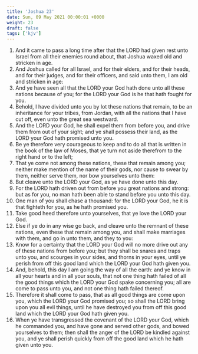 ```yaml
---
title: 'Joshua 23'
date: Sun, 09 May 2021 00:00:01 +0000
weight: 23
draft: false
tags: ['kjv'] 
---
```


1. And it came to pass a long time after that the LORD had given rest unto Israel from all their enemies round about, that Joshua waxed old and stricken in age.
2. And Joshua called for all Israel, and for their elders, and for their heads, and for their judges, and for their officers, and said unto them, I am old and stricken in age:
3. And ye have seen all that the LORD your God hath done unto all these nations because of you; for the LORD your God is he that hath fought for you.
4. Behold, I have divided unto you by lot these nations that remain, to be an inheritance for your tribes, from Jordan, with all the nations that I have cut off, even unto the great sea westward.
5. And the LORD your God, he shall expel them from before you, and drive them from out of your sight; and ye shall possess their land, as the LORD your God hath promised unto you.
6. Be ye therefore very courageous to keep and to do all that is written in the book of the law of Moses, that ye turn not aside therefrom to the right hand or to the left;
7. That ye come not among these nations, these that remain among you; neither make mention of the name of their gods, nor cause to swear by them, neither serve them, nor bow yourselves unto them:
8. But cleave unto the LORD your God, as ye have done unto this day.
9. For the LORD hath driven out from before you great nations and strong: but as for you, no man hath been able to stand before you unto this day.
10. One man of you shall chase a thousand: for the LORD your God, he it is that fighteth for you, as he hath promised you.
11. Take good heed therefore unto yourselves, that ye love the LORD your God.
12. Else if ye do in any wise go back, and cleave unto the remnant of these nations, even these that remain among you, and shall make marriages with them, and go in unto them, and they to you:
13. Know for a certainty that the LORD your God will no more drive out any of these nations from before you; but they shall be snares and traps unto you, and scourges in your sides, and thorns in your eyes, until ye perish from off this good land which the LORD your God hath given you.
14. And, behold, this day I am going the way of all the earth: and ye know in all your hearts and in all your souls, that not one thing hath failed of all the good things which the LORD your God spake concerning you; all are come to pass unto you, and not one thing hath failed thereof.
15. Therefore it shall come to pass, that as all good things are come upon you, which the LORD your God promised you; so shall the LORD bring upon you all evil things, until he have destroyed you from off this good land which the LORD your God hath given you.
16. When ye have transgressed the covenant of the LORD your God, which he commanded you, and have gone and served other gods, and bowed yourselves to them; then shall the anger of the LORD be kindled against you, and ye shall perish quickly from off the good land which he hath given unto you.
